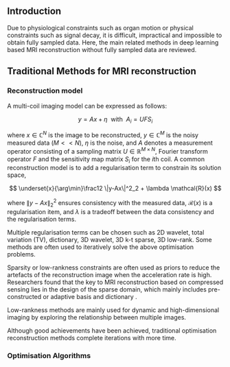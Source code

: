## Introduction

Due to physiological constraints such as organ motion or physical constraints such as signal decay, it is difficult, impractical and impossible to obtain fully sampled data. Here, the main related methods in deep learning based MRI reconstruction without fully sampled data are reviewed.

## Traditional Methods for MRI reconstruction

### Reconstruction model

A multi-coil imaging model can be expressed as follows:

$$
y = Ax + \eta\ \ \mathrm{with} \ \ A_i=UFS_i
$$

where $x \in \mathbb{C}^N$ is the image to be reconstructed, $y \in \mathbb{C}^M$ is the noisy measured data ($M << N$), $\eta$ is the noise, and $A$ denotes a measurement operator consisting of a sampling matrix $U \in \mathbb{R}^{M\times N}$, Fourier transform operator $F$ and the sensitivity map matrix $S_i$ for the $i$th coil. A common reconstruction model is to add a regularisation term to constrain its solution space,

$$
\underset{x}{\arg\min}\frac12 \|y-Ax\|^2_2 + \lambda \mathcal{R}(x)
$$

where $\|y-Ax\|^2_2$ ensures consistency with the measured data, $\mathcal{R}(x)$ is a regularisation item, and $\lambda$ is a tradeoff between the data consistency and the regularisation terms.

Multiple regularisation terms can be chosen such as 2D wavelet, total variation (TV), dictionary, 3D wavelet, 3D k-t sparse, 3D low-rank. Some methods are often used to iteratively solve the above optimisation problems. 

Sparsity or low-rankness constraints are often used as priors to reduce the artefacts of the reconstruction image when the acceleration rate is high. Researchers found that the key to MRI reconstruction based on compressed sensing lies in the design of the sparse domain, which mainly includes pre-constructed or adaptive basis and dictionary .

Low-rankness methods are mainly used for dynamic and high-dimensional imaging by exploring the relationship between multiple images.

Although good achievements have been achieved, traditional optimisation reconstruction methods complete iterations with more time.

### Optimisation Algorithms

##